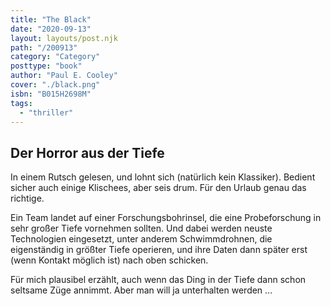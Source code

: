 ```yaml
---
title: "The Black"
date: "2020-09-13"
layout: layouts/post.njk
path: "/200913"
category: "Category"
posttype: "book"
author: "Paul E. Cooley"
cover: "./black.png"
isbn: "B015H2698M"
tags:
  - "thriller"
---
```

## Der Horror aus der Tiefe

In einem Rutsch gelesen, und lohnt sich (natürlich kein Klassiker). Bedient sicher auch einige Klischees, aber seis drum. Für den Urlaub genau das richtige.

Ein Team landet auf einer Forschungsbohrinsel, die eine Probeforschung in sehr großer Tiefe vornehmen sollten. Und dabei werden neuste Technologien eingesetzt, unter anderem Schwimmdrohnen, die eigenständig in größter Tiefe operieren, und ihre Daten dann später erst (wenn Kontakt möglich ist) nach oben schicken.

Für mich plausibel erzählt, auch wenn das Ding in der Tiefe dann schon seltsame Züge annimmt. Aber man will ja unterhalten werden ...
